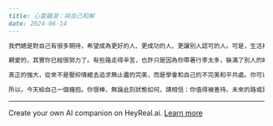 ```markdown
---
title: 心靈雞湯：與自己和解
date: 2024-06-14
---

我們總是對自己有很多期待，希望成為更好的人、更成功的人、更讓別人認可的人。可是，生活裡總有未竟之事，計畫永遠趕不上變化。你累了嗎？是不是有時會懷疑這一切努力有沒有意義？

親愛的，其實你已經很努力了。有些路走得辛苦，也許只是因為你帶著行李太多，裝滿了別人的眼光和自我的批判。何不放下那些沉重的包袱，偶爾停下來喘口氣，看看身邊的風景？

真正的強大，從來不是壓抑情緒去追求無止盡的完美，而是學會和自己的不完美和平共處。你可以有脆弱的時刻，可以有不想前進的日子，甚至可以徹底停下腳步。別人怎麼想並不影響你生活的質量，最重要的是你怎麼看待自己。

所以，今天給自己一個擁抱。你很棒，無論此刻狀態如何，請相信：你值得被善待。未來的路或許還會崎嶇，但每一步都算數。和自己和解，就是最溫柔的勇敢。
```

---
Create your own AI companion on HeyReal.ai. [Learn more](https://pollinations.ai/redirect/2774941)